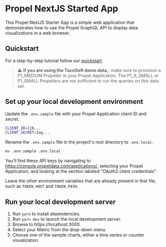 # Propel NextJS Started App

This Propel NextJS Starter App is a simple web application that demonstrates how to use the Propel GraphQL API to display data visualizations in a web browser.

## Quickstart

For a step-by-step tutorial follow our [quickstart](https://www.propeldata.com/docs/quickstart).

> ⚠️ **If you are using the TacoSoft demo data,**: make sure to provision a P1_MEDIUM Propeller in your Propel Application. The P1_X_SMALL or P1_SMALL Propellers are not sufficient to run the queries on this data set.

## Set up your local development environment

Update the `.env.sample` file with your Propel Application client ID and secret.

```bash
CLIENT_ID=1jb...
CLIENT_SECRET=1og...
```

Rename the `.env.sample` file in the project's root directory to `.env.local`.

```bash
mv .env.sample .env.local
```

You'll find these API keys by navigating to https://console.propeldata.com/applications/, selecting your Propel Application, and looking at the section labeled "OAuth2 client credentials".

Leave the other environment variables that are already present in that file, such as `TOKEN_HOST` and `TOKEN_PATH`.

## Run your local development server

1. Run `yarn` to install dependencies.
2. Run `yarn dev` to launch the local development server.
3. Browse to https://localhost:3000.
4. Select your Metric from the drop-down menu.
5. Choose one of the sample charts, either a time series or counter visualization.

